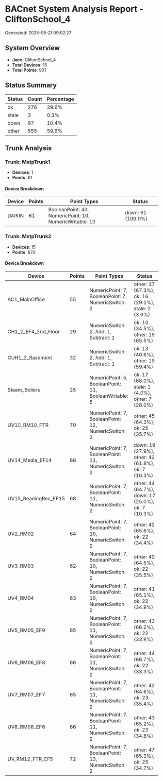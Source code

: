 # BACnet System Analysis Report - CliftonSchool_4

Generated: 2025-05-21 09:02:27

## System Overview

- **Jace**: CliftonSchool_4
- **Total Devices**: 16
- **Total Points**: 931

## Status Summary

| Status | Count | Percentage |
|--------|-------|------------|
| ok | 276 | 29.6% |
| stale | 3 | 0.3% |
| down | 97 | 10.4% |
| other | 555 | 59.6% |

## Trunk Analysis

### Trunk: MstpTrunk1

- **Devices**: 1
- **Points**: 61

#### Device Breakdown

| Device | Points | Point Types | Status |
|--------|--------|-------------|--------|
| DAIKIN | 61 | BooleanPoint: 40, NumericPoint: 10, NumericWritable: 10 | down: 61 (100.0%) |

### Trunk: MstpTrunk2

- **Devices**: 15
- **Points**: 870

#### Device Breakdown

| Device | Points | Point Types | Status |
|--------|--------|-------------|--------|
| AC1_MainOffice | 55 | NumericPoint: 7, BooleanPoint: 7, NumericSwitch: 2 | other: 37 (67.3%), ok: 16 (29.1%), stale: 2 (3.6%) |
| CH1_2_EF4_2nd_Floor | 29 | NumericSwitch: 2, Add: 1, Subtract: 1 | ok: 10 (34.5%), other: 19 (65.5%) |
| CUH1_2_Basement | 32 | NumericSwitch: 2, Add: 1, Subtract: 1 | ok: 13 (40.6%), other: 19 (59.4%) |
| Steam_Boilers | 25 | NumericPoint: 5, BooleanPoint: 11, BooleanWritable: 5 | ok: 17 (68.0%), stale: 1 (4.0%), other: 7 (28.0%) |
| UV10_RM10_FTR | 70 | NumericPoint: 7, BooleanPoint: 12, NumericSwitch: 2 | other: 45 (64.3%), ok: 25 (35.7%) |
| UV14_Media_EF14 | 68 | NumericPoint: 7, BooleanPoint: 11, NumericSwitch: 2 | down: 19 (27.9%), other: 42 (61.8%), ok: 7 (10.3%) |
| UV15_ReadingRec_EF15 | 68 | NumericPoint: 7, BooleanPoint: 11, NumericSwitch: 2 | other: 44 (64.7%), down: 17 (25.0%), ok: 7 (10.3%) |
| UV2_RM02 | 64 | NumericPoint: 7, BooleanPoint: 10, NumericSwitch: 2 | other: 42 (65.6%), ok: 22 (34.4%) |
| UV3_RM03 | 62 | NumericPoint: 7, BooleanPoint: 10, NumericSwitch: 2 | other: 40 (64.5%), ok: 22 (35.5%) |
| UV4_RM04 | 63 | NumericPoint: 7, BooleanPoint: 10, NumericSwitch: 2 | other: 41 (65.1%), ok: 22 (34.9%) |
| UV5_RM05_EF9 | 65 | NumericPoint: 7, BooleanPoint: 11, NumericSwitch: 2 | other: 43 (66.2%), ok: 22 (33.8%) |
| UV6_RM06_EF8 | 66 | NumericPoint: 7, BooleanPoint: 11, NumericSwitch: 2 | other: 44 (66.7%), ok: 22 (33.3%) |
| UV7_RM07_EF7 | 65 | NumericPoint: 7, BooleanPoint: 11, NumericSwitch: 2 | other: 42 (64.6%), ok: 23 (35.4%) |
| UV8_RM08_EF6 | 66 | NumericPoint: 7, BooleanPoint: 11, NumericSwitch: 2 | other: 43 (65.2%), ok: 23 (34.8%) |
| UV_RM12_FTR_EF5 | 72 | NumericPoint: 7, BooleanPoint: 13, NumericSwitch: 2 | other: 47 (65.3%), ok: 25 (34.7%) |

